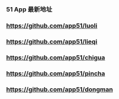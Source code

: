 ### 51 App 最新地址
### https://github.com/app51/luoli
### https://github.com/app51/lieqi
### https://github.com/app51/chigua
### https://github.com/app51/pincha
### https://github.com/app51/dongman
